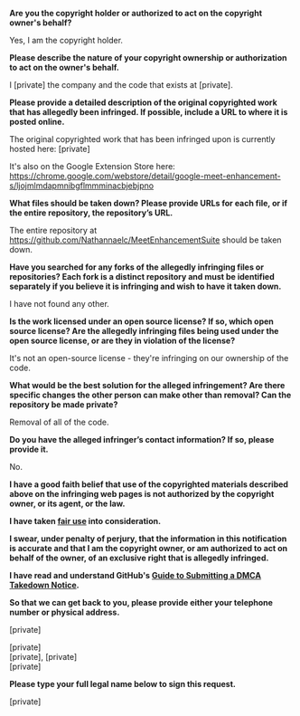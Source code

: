**Are you the copyright holder or authorized to act on the copyright owner's behalf?**

Yes, I am the copyright holder.

**Please describe the nature of your copyright ownership or authorization to act on the owner's behalf.**

I [private] the company and the code that exists at [private].

**Please provide a detailed description of the original copyrighted work that has allegedly been infringed. If possible, include a URL to where it is posted online.**

The original copyrighted work that has been infringed upon is currently hosted here: [private]

It's also on the Google Extension Store here: https://chrome.google.com/webstore/detail/google-meet-enhancement-s/ljojmlmdapmnibgflmmminacbjebjpno

**What files should be taken down? Please provide URLs for each file, or if the entire repository, the repository’s URL.**

The entire repository at https://github.com/Nathannaelc/MeetEnhancementSuite should be taken down.

**Have you searched for any forks of the allegedly infringing files or repositories? Each fork is a distinct repository and must be identified separately if you believe it is infringing and wish to have it taken down.**

I have not found any other.

**Is the work licensed under an open source license? If so, which open source license? Are the allegedly infringing files being used under the open source license, or are they in violation of the license?**

It's not an open-source license - they're infringing on our ownership of the code.

**What would be the best solution for the alleged infringement? Are there specific changes the other person can make other than removal? Can the repository be made private?**

Removal of all of the code.

**Do you have the alleged infringer’s contact information? If so, please provide it.**

No.

**I have a good faith belief that use of the copyrighted materials described above on the infringing web pages is not authorized by the copyright owner, or its agent, or the law.**

**I have taken <a href="https://www.lumendatabase.org/topics/22">fair use</a> into consideration.**

**I swear, under penalty of perjury, that the information in this notification is accurate and that I am the copyright owner, or am authorized to act on behalf of the owner, of an exclusive right that is allegedly infringed.**

**I have read and understand GitHub's <a href="https://docs.github.com/articles/guide-to-submitting-a-dmca-takedown-notice/">Guide to Submitting a DMCA Takedown Notice</a>.**

**So that we can get back to you, please provide either your telephone number or physical address.**

[private]  

[private]  
[private], [private]  
[private]  

**Please type your full legal name below to sign this request.**

[private]
